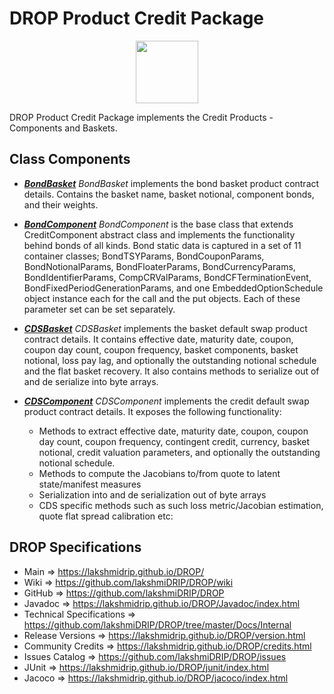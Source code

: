# DROP Product Credit Package

<p align="center"><img src="https://github.com/lakshmiDRIP/DROP/blob/master/DRIP_Logo.gif?raw=true" width="100"></p>

DROP Product Credit Package implements the Credit Products - Components and Baskets.


## Class Components

 * [***BondBasket***](https://github.com/lakshmiDRIP/DROP/tree/master/src/main/java/org/drip/product/credit/BondBasket.java)
 <i>BondBasket</i> implements the bond basket product contract details. Contains the basket name, basket
 notional, component bonds, and their weights.

 * [***BondComponent***](https://github.com/lakshmiDRIP/DROP/tree/master/src/main/java/org/drip/product/credit/BondComponent.java)
 <i>BondComponent</i> is the base class that extends CreditComponent abstract class and implements the
 functionality behind bonds of all kinds. Bond static data is captured in a set of 11 container classes;
 BondTSYParams, BondCouponParams, BondNotionalParams, BondFloaterParams, BondCurrencyParams,
 BondIdentifierParams, CompCRValParams, BondCFTerminationEvent, BondFixedPeriodGenerationParams, and one
 EmbeddedOptionSchedule object instance each for the call and the put objects. Each of these parameter set
 can be set separately.

 * [***CDSBasket***](https://github.com/lakshmiDRIP/DROP/tree/master/src/main/java/org/drip/product/credit/CDSBasket.java)
 <i>CDSBasket</i> implements the basket default swap product contract details. It contains effective date,
 maturity date, coupon, coupon day count, coupon frequency, basket components, basket notional, loss pay lag,
 and optionally the outstanding notional schedule and the flat basket recovery. It also contains methods to
 serialize out of and de serialize into byte arrays.

 * [***CDSComponent***](https://github.com/lakshmiDRIP/DROP/tree/master/src/main/java/org/drip/product/credit/CDSComponent.java)
 <i>CDSComponent</i> implements the credit default swap product contract details. It exposes the following
 functionality:
 	* Methods to extract effective date, maturity date, coupon, coupon day count, coupon frequency,
 	contingent credit, currency, basket notional, credit valuation parameters, and optionally the outstanding
 	notional schedule.
 	* Methods to compute the Jacobians to/from quote to latent state/manifest measures
 	* Serialization into and de serialization out of byte arrays
 	* CDS specific methods such as such loss metric/Jacobian estimation, quote flat spread calibration etc:


## DROP Specifications

 * Main                     => https://lakshmidrip.github.io/DROP/
 * Wiki                     => https://github.com/lakshmiDRIP/DROP/wiki
 * GitHub                   => https://github.com/lakshmiDRIP/DROP
 * Javadoc                  => https://lakshmidrip.github.io/DROP/Javadoc/index.html
 * Technical Specifications => https://github.com/lakshmiDRIP/DROP/tree/master/Docs/Internal
 * Release Versions         => https://lakshmidrip.github.io/DROP/version.html
 * Community Credits        => https://lakshmidrip.github.io/DROP/credits.html
 * Issues Catalog           => https://github.com/lakshmiDRIP/DROP/issues
 * JUnit                    => https://lakshmidrip.github.io/DROP/junit/index.html
 * Jacoco                   => https://lakshmidrip.github.io/DROP/jacoco/index.html

